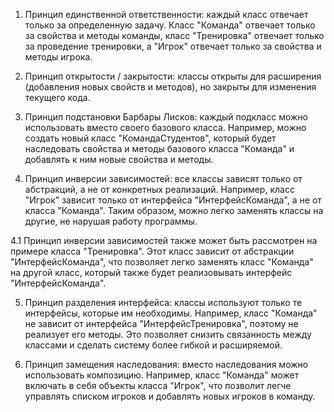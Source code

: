 1. Принцип единственной ответственности: каждый класс отвечает только за определенную задачу. Класс "Команда" отвечает только за свойства и методы команды, класс "Тренировка" отвечает только за проведение тренировки, а "Игрок" отвечает только за свойства и методы игрока.

2. Принцип открытости / закрытости: классы открыты для расширения (добавления новых свойств и методов), но закрыты для изменения текущего кода.

3. Принцип подстановки Барбары Лисков: каждый подкласс можно использовать вместо своего базового класса. Например, можно создать новый класс "КомандаСтудентов", который будет наследовать свойства и методы базового класса "Команда" и добавлять к ним новые свойства и методы.

4. Принцип инверсии зависимостей: все классы зависят только от абстракций, а не от конкретных реализаций. Например, класс "Игрок" зависит только от интерфейса "ИнтерфейсКоманда", а не от класса "Команда". Таким образом, можно легко заменять классы на другие, не нарушая работу программы.

4.1 Принцип инверсии зависимостей также может быть рассмотрен на примере класса "Тренировка". Этот класс зависит от абстракции "ИнтерфейсКоманда", что позволяет легко заменять класс "Команда" на другой класс, который также будет реализовывать интерфейс "ИнтерфейсКоманда".

5. Принцип разделения интерфейса: классы используют только те интерфейсы, которые им необходимы. Например, класс "Команда" не зависит от интерфейса "ИнтерфейсТренировка", поэтому не реализует его методы. Это позволяет снизить связанность между классами и сделать систему более гибкой и расширяемой.

6. Принцип замещения наследования: вместо наследования можно использовать композицию. Например, класс "Команда" может включать в себя объекты класса "Игрок", что позволит легче управлять списком игроков и добавлять новых игроков в команду.
